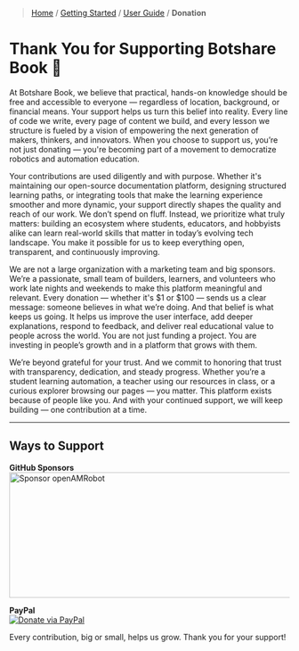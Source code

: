 > [Home](index.md) / [Getting Started](getting_started.md) / [User Guide](user-guide.md) / **Donation**
# Thank You for Supporting Botshare Book 💙

At Botshare Book, we believe that practical, hands-on knowledge should be free and accessible to everyone — regardless of location, background, or financial means. Your support helps us turn this belief into reality. Every line of code we write, every page of content we build, and every lesson we structure is fueled by a vision of empowering the next generation of makers, thinkers, and innovators. When you choose to support us, you’re not just donating — you're becoming part of a movement to democratize robotics and automation education.

Your contributions are used diligently and with purpose. Whether it's maintaining our open-source documentation platform, designing structured learning paths, or integrating tools that make the learning experience smoother and more dynamic, your support directly shapes the quality and reach of our work. We don’t spend on fluff. Instead, we prioritize what truly matters: building an ecosystem where students, educators, and hobbyists alike can learn real-world skills that matter in today’s evolving tech landscape. You make it possible for us to keep everything open, transparent, and continuously improving.

We are not a large organization with a marketing team and big sponsors. We’re a passionate, small team of builders, learners, and volunteers who work late nights and weekends to make this platform meaningful and relevant. Every donation — whether it's $1 or $100 — sends us a clear message: someone believes in what we’re doing. And that belief is what keeps us going. It helps us improve the user interface, add deeper explanations, respond to feedback, and deliver real educational value to people across the world. You are not just funding a project. You are investing in people’s growth and in a platform that grows with them.

We’re beyond grateful for your trust. And we commit to honoring that trust with transparency, dedication, and steady progress. Whether you’re a student learning automation, a teacher using our resources in class, or a curious explorer browsing our pages — you matter. This platform exists because of people like you. And with your continued support, we will keep building — one contribution at a time. 

---

## Ways to Support

**GitHub Sponsors**  
<a href="https://github.com/sponsors/openAMRobot">
    <img src="https://github.com/sponsors/openAMRobot/card" alt="Sponsor openAMRobot" width="600" height="225" style="border:0;">
</a>

**PayPal**  
[![Donate via PayPal](https://img.shields.io/badge/Donate-PayPal-blue.svg)](https://www.paypal.com/paypalme/BotshareAI)

Every contribution, big or small, helps us grow. Thank you for your support!
